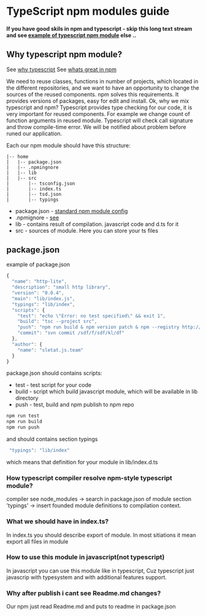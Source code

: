# TypeScript npm modules guide
#### If you have good skils in npm and typescript -  skip this long text stream and see [example of typescript npm module](https://github.com/stepancar/ts-team-npm-module) else ..
## Why typescript npm module?
See [why typescript](https://basarat.gitbooks.io/typescript/content/docs/why-typescript.html)
See [whats great in npm ](https://www.quora.com/Node-js/Whats-so-great-about-npm)

We need to reuse classes, functions in number of projects, which located in the different repositories, and we want to have an opportunity to change the sources of the reused components. npm solves this requirements. It provides versions of packages, easy for edit and install. Ok, why we mix typescript and npm? Typescript provides type checking for our code, it is very important for reused components. For example we change count of function arguments in reused module. Typescript will check call signature and throw compile-time error. We will be notified about problem before runed our application.



Each our npm module should have this structure:

    |-- home
    |   |-- package.json
    |   |-- .npmingnore
    |   |-- lib
    |   |-- src
    |       |-- tsconfig.json
    |       |-- index.ts
    |       |-- tsd.json
    |       |-- typings

* package.json - [standard npm module config](https://docs.npmjs.com/files/package.json)
* .npmignore - [see](https://docs.npmjs.com/misc/developers)
* lib - contains result of compilation. javascript code and d.ts for it
* src - sources of module. Here you can store your ts files

## package.json
example of package.json
```javascript
{
  "name": "http-lite",
  "description": "small http library",
  "version": "0.0.4",
  "main": "lib/index.js",
  "typings": "lib/index",
  "scripts": {
    "test": "echo \"Error: no test specified\" && exit 1",
    "build": "tsc --project src",
    "push": "npm run build & npm version patch & npm --registry http://registry.jsteam.sletat.ru publish",
    "commit": "svn commit /sdf/f/sdf/kl/df"
  },
  "author": {
    "name": "sletat.js.team"
  }
}
```
package.json should contains scripts:
* test  - test script for your code
* build - script which build javascript module, which will be available in lib directory
* push  - test, build and npm publish to npm repo

```javascript
npm run test
npm run build
npm run push

```
and should contains section typings
```javascript
 "typings": "lib/index"
```
which means that definition for your module in lib/index.d.ts

### How typescript compiler resolve npm-style typescript module?
compiler see node_modules -> search in package.json of module section 'typings' -> insert founded module definitions to compilation context.

### What we should have in index.ts? 
In index.ts you should describe export of module. In most sitiations it mean export all files in module


### How to use this module in javascript(not typescript)

In javascript you can use this module like in typescript, Cuz typescript just javascrip with typesystem and with additional features support.

### Why after publish i cant see Readme.md changes?

Our npm just read Readme.md and puts to readme in package.json 
 
